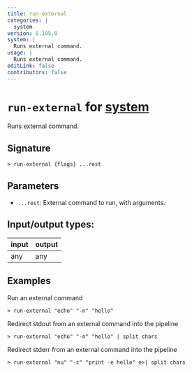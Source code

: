 ```yaml
---
title: run-external
categories: |
  system
version: 0.105.0
system: |
  Runs external command.
usage: |
  Runs external command.
editLink: false
contributors: false
---
```

<!-- This file is automatically generated. Please edit the command in https://github.com/nushell/nushell instead. -->

# `run-external` for [system](/commands/categories/system.md)

<div class='command-title'>Runs external command.</div>

## Signature

```> run-external {flags} ...rest```

## Parameters

 -  `...rest`: External command to run, with arguments.


## Input/output types:

| input | output |
| ----- | ------ |
| any   | any    |
## Examples

Run an external command
```nu
> run-external "echo" "-n" "hello"

```

Redirect stdout from an external command into the pipeline
```nu
> run-external "echo" "-n" "hello" | split chars

```

Redirect stderr from an external command into the pipeline
```nu
> run-external "nu" "-c" "print -e hello" e>| split chars

```
